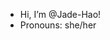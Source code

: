 - Hi, I’m @Jade-Hao!
- Pronouns: she/her 

<!---
Jade-Hao/Jade-Hao is a ✨ special ✨ repository because its `README.md` (this file) appears on your GitHub profile.
You can click the Preview link to take a look at your changes.
--->
